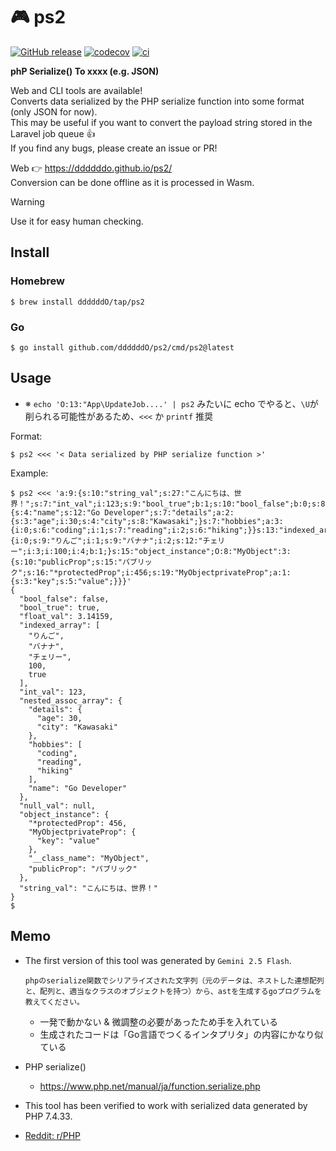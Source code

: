 # 🎮 ps2

[![GitHub release](https://img.shields.io/github/release/ddddddO/ps2.svg?label=Release&color=darkcyan)](https://github.com/ddddddO/ps2/releases)
[![codecov](https://codecov.io/gh/ddddddO/ps2/graph/badge.svg?token=6E0G81K2H0)](https://codecov.io/gh/ddddddO/ps2)
[![ci](https://github.com/ddddddO/ps2/actions/workflows/ci.yaml/badge.svg)](https://github.com/ddddddO/ps2/actions/workflows/ci.yaml)


**phP Serialize() To xxxx (e.g. JSON)**

Web and CLI tools are available!</br>
Converts data serialized by the PHP serialize function into some format (only JSON for now).</br>
This may be useful if you want to convert the payload string stored in the Laravel job queue 👍 </br>
If you find any bugs, please create an issue or PR!

Web 👉 https://ddddddo.github.io/ps2/ </br>
Conversion can be done offline as it is processed in Wasm.

> [!WARNING]
> Use it for easy human checking.

## Install

### Homebrew

```console
$ brew install ddddddO/tap/ps2
```

### Go
```console
$ go install github.com/ddddddO/ps2/cmd/ps2@latest
```

## Usage

- ※ `echo 'O:13:"App\UpdateJob....' | ps2` みたいに echo でやると、`\U`が削られる可能性があるため、`<<<` か `printf` 推奨

Format:
```console
$ ps2 <<< '< Data serialized by PHP serialize function >'
```

Example:

```console
$ ps2 <<< 'a:9:{s:10:"string_val";s:27:"こんにちは、世界！";s:7:"int_val";i:123;s:9:"bool_true";b:1;s:10:"bool_false";b:0;s:8:"null_val";N;s:9:"float_val";d:3.14159;s:18:"nested_assoc_array";a:3:{s:4:"name";s:12:"Go Developer";s:7:"details";a:2:{s:3:"age";i:30;s:4:"city";s:8:"Kawasaki";}s:7:"hobbies";a:3:{i:0;s:6:"coding";i:1;s:7:"reading";i:2;s:6:"hiking";}}s:13:"indexed_array";a:5:{i:0;s:9:"りんご";i:1;s:9:"バナナ";i:2;s:12:"チェリー";i:3;i:100;i:4;b:1;}s:15:"object_instance";O:8:"MyObject":3:{s:10:"publicProp";s:15:"パブリック";s:16:"*protectedProp";i:456;s:19:"MyObjectprivateProp";a:1:{s:3:"key";s:5:"value";}}}'
{
  "bool_false": false,
  "bool_true": true,
  "float_val": 3.14159,
  "indexed_array": [
    "りんご",
    "バナナ",
    "チェリー",
    100,
    true
  ],
  "int_val": 123,
  "nested_assoc_array": {
    "details": {
      "age": 30,
      "city": "Kawasaki"
    },
    "hobbies": [
      "coding",
      "reading",
      "hiking"
    ],
    "name": "Go Developer"
  },
  "null_val": null,
  "object_instance": {
    "*protectedProp": 456,
    "MyObjectprivateProp": {
      "key": "value"
    },
    "__class_name": "MyObject",
    "publicProp": "パブリック"
  },
  "string_val": "こんにちは、世界！"
}
$
```

## Memo

- The first version of this tool was generated by `Gemini 2.5 Flash`.
    ```
    phpのserialize関数でシリアライズされた文字列（元のデータは、ネストした連想配列と、配列と、適当なクラスのオブジェクトを持つ）から、astを生成するgoプログラムを教えてください。
    ```

    - 一発で動かない & 微調整の必要があったため手を入れている
    - 生成されたコードは「Go言語でつくるインタプリタ」の内容にかなり似ている

- PHP serialize()
    - https://www.php.net/manual/ja/function.serialize.php

- This tool has been verified to work with serialized data generated by PHP 7.4.33.

- [Reddit: r/PHP](https://www.reddit.com/r/PHP/comments/1l61qw7/github_ddddddops2_tool_to_convert_from_serialized/?utm_source=share&utm_medium=web3x&utm_name=web3xcss&utm_term=1&utm_content=share_button)